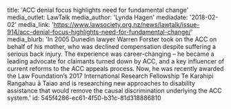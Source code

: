 title: 'ACC denial focus highlights need for fundamental change'
media_outlet: LawTalk
media_author: 'Lynda Hagen'
mediadate: '2018-02-02'
media_link: 'https://www.lawsociety.org.nz/news/lawtalk/issue-914/acc-denial-focus-highlights-need-for-fundamental-change/'
media_blurb: 'In 2005 Dunedin lawyer Warren Forster took on the ACC on behalf of his mother, who was declined compensation despite suffering a serious back injury. The experience was career-changing – he became a leading advocate for claimants turned down by ACC, and a key influencer of current reforms to the ACC appeals process. Now, he was recently awarded the Law Foundation’s 2017 International Research Fellowship Te Karahipi Rangahau ā Taiao and is researching new approaches to disability assistance that would remove the causal discrimination underlying the ACC system.'
id: 545f4286-ec61-4f50-b31c-81d318886810
